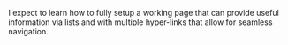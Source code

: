 I expect to learn how to fully setup a working page that can provide useful information via lists and with multiple hyper-links that allow for seamless navigation.